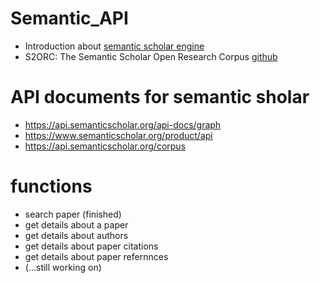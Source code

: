# Semantic_API
- Introduction about [semantic scholar engine](https://blog.allenai.org/building-a-better-search-engine-for-semantic-scholar-ea23a0b661e7)
- S2ORC: The Semantic Scholar Open Research Corpus [github](https://github.com/allenai/s2orc)


# API documents for semantic sholar 
- https://api.semanticscholar.org/api-docs/graph
- https://www.semanticscholar.org/product/api
- https://api.semanticscholar.org/corpus

# functions
- search paper (finished)
- get details about a paper
- get details about authors
- get details about paper citations
- get details about paper refernnces
- (...still working on)








